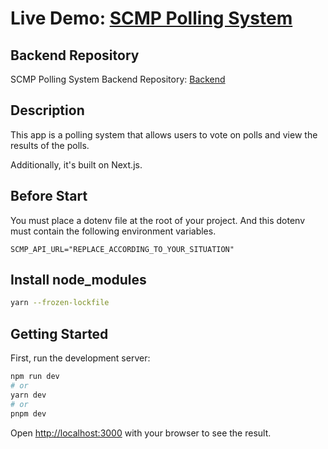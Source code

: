 # Live Demo: [SCMP Polling System](https://scmp-polling-system-frontend.vercel.app/)

## Backend Repository

SCMP Polling System Backend Repository: [Backend](https://github.com/sp0033212000/scmp-polling-system-backend)

## Description

This app is a polling system that allows users to vote on polls and view the results of the polls.

Additionally, it's built on Next.js.

## Before Start

You must place a dotenv file at the root of your project.
And this dotenv must contain the following environment variables.

```dotenv
SCMP_API_URL="REPLACE_ACCORDING_TO_YOUR_SITUATION"
```

## Install node_modules

```bash
yarn --frozen-lockfile
```

## Getting Started

First, run the development server:

```bash
npm run dev
# or
yarn dev
# or
pnpm dev
```

Open [http://localhost:3000](http://localhost:3000) with your browser to see the result.
